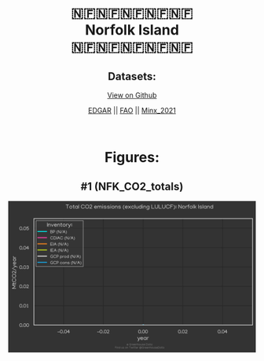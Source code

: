 
<center>
<h1 align="center">
🇳🇫🇳🇫🇳🇫🇳🇫🇳🇫
<br>
Norfolk Island
<br>
🇳🇫🇳🇫🇳🇫🇳🇫🇳🇫
</h1>
<h2>Datasets:</h2>
<p><a href="https://github.com/dquintani/GreenhouseData/tree/master/country_data/NFK_Norfolk Island/data">View on Github</a>
<br></p><p><a href="data/NFK_EDGAR.csv">EDGAR</a> || <a href="data/NFK_FAO.csv">FAO</a> || <a href="data/NFK_Minx_2021.csv">Minx_2021</a></p><p><br></p>
<h1>Figures:</h1><h2>#1 (NFK_CO2_totals)</h2>
<p><img alt="" src="figures/NFK_CO2_totals.png" /></p>